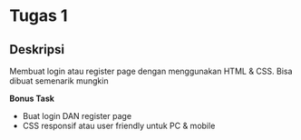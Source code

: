 # Tugas 1

## Deskripsi

Membuat login atau register page dengan menggunakan HTML & CSS. 
Bisa dibuat semenarik mungkin

**Bonus Task**
- Buat login DAN register page
- CSS responsif atau user friendly untuk PC & mobile
